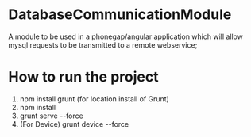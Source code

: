 DatabaseCommunicationModule
===========================

A module to be used in a phonegap/angular application which will allow mysql requests to be transmitted to a remote webservice;

How to run the project
===========================
1. npm install grunt (for location install of Grunt)
2. npm install
3. grunt serve --force
4. (For Device) grunt device --force